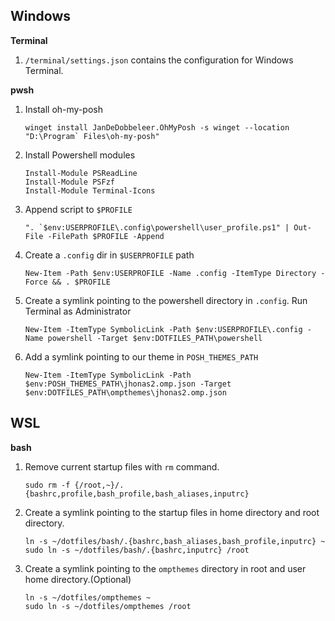 
## Windows

**Terminal**

1. `/terminal/settings.json` contains the configuration for Windows Terminal.

**pwsh**
1. Install oh-my-posh

    ```
    winget install JanDeDobbeleer.OhMyPosh -s winget --location "D:\Program` Files\oh-my-posh"
    ```

2. Install Powershell modules

    ```
    Install-Module PSReadLine
    Install-Module PSFzf
    Install-Module Terminal-Icons
    ```
3. Append script to `$PROFILE`
    ```
    ". `$env:USERPROFILE\.config\powershell\user_profile.ps1" | Out-File -FilePath $PROFILE -Append
    ```
4. Create a `.config` dir in `$USERPROFILE` path

    ```
    New-Item -Path $env:USERPROFILE -Name .config -ItemType Directory -Force && . $PROFILE
    ```
5. Create a symlink pointing to the powershell directory in `.config`. Run Terminal as Administrator

    ```
    New-Item -ItemType SymbolicLink -Path $env:USERPROFILE\.config -Name powershell -Target $env:DOTFILES_PATH\powershell
    ```
6. Add a symlink pointing to our theme in `POSH_THEMES_PATH`

    ```
    New-Item -ItemType SymbolicLink -Path $env:POSH_THEMES_PATH\jhonas2.omp.json -Target $env:DOTFILES_PATH\ompthemes\jhonas2.omp.json
    ```
## WSL

**bash**

1. Remove current startup files with `rm` command. 

    ```
    sudo rm -f {/root,~}/.{bashrc,profile,bash_profile,bash_aliases,inputrc}
    ```
2. Create a symlink pointing to the startup files in home directory and root directory. 
    
    ```
    ln -s ~/dotfiles/bash/.{bashrc,bash_aliases,bash_profile,inputrc} ~
    sudo ln -s ~/dotfiles/bash/.{bashrc,inputrc} /root
    ```

3. Create a symlink pointing to the `ompthemes` directory in root and user home directory.(Optional)

    ```
    ln -s ~/dotfiles/ompthemes ~
    sudo ln -s ~/dotfiles/ompthemes /root
    ```
